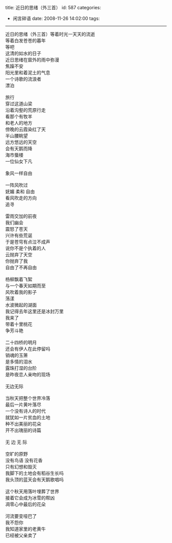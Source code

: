 title: 近日的思绪（外三首）
id: 587
categories:
  - 闲言碎语
date: 2008-11-26 14:02:00
tags:
---

近日的思绪（外三首）等着时光一天天的流逝
</br>等着白发苍苍的暮年
</br>等吧
</br>这清的如水的日子
</br>近日思绪在窗外的雨中弥漫
</br>焦躁不安
</br>阳光里和着泥土的气息
</br>一个诗歌的流浪者
</br>漂泊
</br>
</br>旅行
</br>穿过这道山梁
</br>沿着沟壑的荒原行走
</br>看那个有牧羊
</br>和老人的地方
</br>傍晚的云霞染红了天
</br>半山腰眺望
</br>远方悠远的天空
</br>会有天鹅而降
</br>海市蜃楼
</br>一位仙女下凡
</br>
</br>象风一样自由
</br>
</br>一阵风吹过
</br>妩媚 柔和 自由
</br>看风吹走的方向
</br>追寻
</br>
</br>雷雨交加的前夜
</br>我们幽会
</br>震怒了苍天
</br>兴许有些荒诞
</br>于是苍穹有点泣不成声
</br>说你不是个执着的人
</br>云抛弃了天空
</br>你抛弃了我
</br>自由了不再自由
</br>
</br>杨柳飘着飞絮
</br>与一个春天如期而至
</br>风吹着我的影子
</br>荡漾
</br>水波微起的湖面
</br>我记得去年这里还是冰封万里
</br>我来了
</br>带着十里桃花
</br>争芳斗艳
</br>
</br>二十四桥的明月
</br>还会有伊人在此停留吗
</br>销魂的玉箫
</br>是多情的泪水
</br>露珠打湿的台阶
</br>是昨夜恋人亲吻的现场
</br>
</br>无边无际
</br>
</br>当秋天把整个世界冷落
</br>最后一片黄叶落尽
</br>一个没有诗人的时代
</br>就犹如一片贫血的土地
</br>种不出美丽的花朵
</br>开不出瑰丽的诗篇
</br>
</br>无 边 无 际
</br>
</br>空旷的原野
</br>没有鸟语 没有花香
</br>只有幻想和毁灭
</br>我脚下的土地会有稻谷生长吗
</br>我头顶的蓝天会有天鹅歌唱吗
</br>
</br>这个秋天用落叶埋葬了世界
</br>接着它会成为冰雪的帮凶
</br>凋零心中最后的花朵
</br>
</br>河流要变哑巴了
</br>我不怨你
</br>我知道家里的老黄牛
</br>已经被父亲卖了